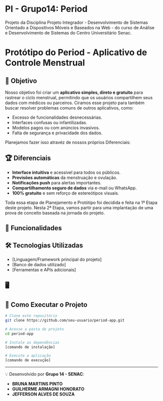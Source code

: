 # PI - Grupo14: Period
Projeto da Disciplina Projeto Integrador - Desenvolvimento de Sistemas Orientado a Dispositivos Móveis e Baseados na Web - do curso de Análise e Desenvolvimento de Sistemas do Centro Universitário Senac.

# Protótipo do Period - Aplicativo de Controle Menstrual

## 🎯 Objetivo
Nosso objetivo foi criar um **aplicativo simples, direto e gratuito** para rastrear o ciclo menstrual, permitindo que os usuários compartilhem seus dados com médicos ou parceiros. Ciramos esse projeto para também buscar resolver problemas comuns de outros aplicativos, como:
- Excesso de funcionalidades desnecessárias.
- Interfaces confusas ou infantilizadas.
- Modelos pagos ou com anúncios invasivos.
- Falta de segurança e privacidade dos dados.

Planejamos fazer isso atravéz de nossos próprios Diferenciais:
## 🏆 Diferenciais
- **Interface intuitiva** e acessível para todos os públicos.
- **Previsões automáticas** da menstruação e ovulação.
- **Notificações push** para alertas importantes.
- **Compartilhamento seguro de dados** via e-mail ou WhatsApp.
- **100% gratuito** e sem reforço de estereótipos visuais.

Toda essa etapa de Planejamento e Protótipo foi decidida e feita na 1ª Etapa deste projeto. Nesta 2ª Etapa, vamos partir para uma implantação de uma prova de conceito baseada na jornada do projeto.




## 📱 Funcionalidades
## 🛠 Tecnologias Utilizadas
- [Linguagem/Framework principal do projeto]
- [Banco de dados utilizado]
- [Ferramentas e APIs adicionais]

## 🖥 

## 📌 Como Executar o Projeto
```bash
# Clone este repositório
git clone https://github.com/seu-usuario/period-app.git

# Acesse a pasta do projeto
cd period-app

# Instale as dependências
[comando de instalação]

# Execute a aplicação
[comando de execução]
```
---
💡 Desenvolvido por **Grupo 14 - SENAC**:
- **BRUNA MARTINS PINTO**
- **GUILHERME ARMAGNI HONORATO**
- **JEFFERSON ALVES DE SOUZA**
